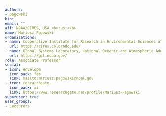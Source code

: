 ```yaml
---
authors:
- pagowski
bio:
email: ""
aff: NOAA/CIRES, USA <b>:us:</b>
name: Mariusz Pagowski
organizations:
- name: Cooperative Institute for Research in Environmental Sciences at the University of Colorado Boulder
  url: https://cires.colorado.edu/
- name: Global Systems Laboratory, National Oceanic and Atmospheric Administration 	
  url: https://gsl.noaa.gov/
role: Associate Professor
social:
- icon: envelope
  icon_pack: fas
  link: mailto:mariusz.pagowski@noaa.gov
- icon: researchgate
  icon_pack: ai
  link: https://www.researchgate.net/profile/Mariusz-Pagowski
superuser: true
user_groups:
- Lecturers
---
```

